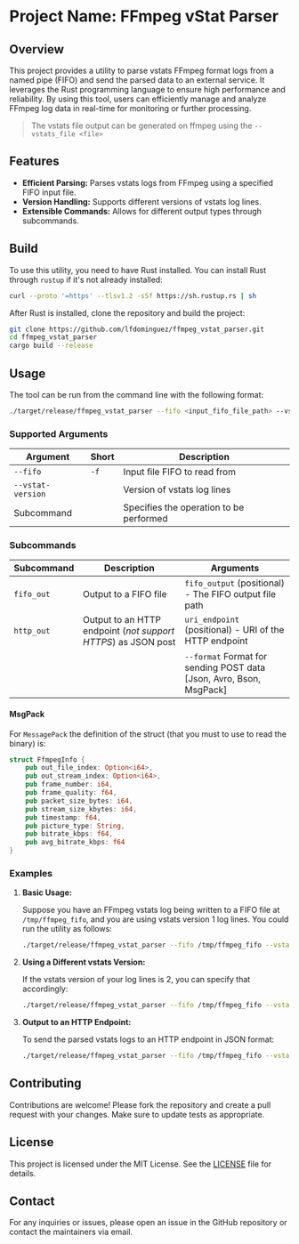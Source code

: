 # Project Name: FFmpeg vStat Parser

## Overview

This project provides a utility to parse vstats FFmpeg format logs from a named pipe (FIFO) and send the parsed data to an external service. It leverages the Rust programming language to ensure high performance and reliability. By using this tool, users can efficiently manage and analyze FFmpeg log data in real-time for monitoring or further processing.

> The vstats file output can be generated on ffmpeg using the `--vstats_file <file>`

## Features

- **Efficient Parsing:** Parses vstats logs from FFmpeg using a specified FIFO input file.
- **Version Handling:** Supports different versions of vstats log lines.
- **Extensible Commands:** Allows for different output types through subcommands.

## Build

To use this utility, you need to have Rust installed. You can install Rust through `rustup` if it's not already installed:

```sh
curl --proto '=https' --tlsv1.2 -sSf https://sh.rustup.rs | sh
```

After Rust is installed, clone the repository and build the project:

```sh
git clone https://github.com/lfdominguez/ffmpeg_vstat_parser.git
cd ffmpeg_vstat_parser
cargo build --release
```

## Usage

The tool can be run from the command line with the following format:

```sh
./target/release/ffmpeg_vstat_parser --fifo <input_fifo_file_path> --vstat-version <version_number> <subcommand>
```

### Supported Arguments

| Argument            | Short | Description                                         |
|---------------------|-------|-----------------------------------------------------|
| `--fifo`            | `-f`  | Input file FIFO to read from                        |
| `--vstat-version`   |       | Version of vstats log lines                          |
| Subcommand          |       | Specifies the operation to be performed             |

### Subcommands

| Subcommand | Description                                                   | Arguments                                                           |
|------------|---------------------------------------------------------------|---------------------------------------------------------------------|
| `fifo_out` | Output to a FIFO file                                         | `fifo_output` (positional) - The FIFO output file path              |
| `http_out` | Output to an HTTP endpoint (*not support HTTPS*) as JSON post | `uri_endpoint` (positional) - URI of the HTTP endpoint              |
|            |                                                               | `--format` Format for sending POST data [Json, Avro, Bson, MsgPack] |

#### MsgPack
For `MessagePack` the definition of the struct (that you must to use to read the binary) is:

```rust
struct FfmpegInfo {
    pub out_file_index: Option<i64>,
    pub out_stream_index: Option<i64>,
    pub frame_number: i64,
    pub frame_quality: f64,
    pub packet_size_bytes: i64,
    pub stream_size_kbytes: i64,
    pub timestamp: f64,
    pub picture_type: String,
    pub bitrate_kbps: f64,
    pub avg_bitrate_kbps: f64
}
```

### Examples

1. **Basic Usage:**

    Suppose you have an FFmpeg vstats log being written to a FIFO file at `/tmp/ffmpeg_fifo`, and you are using vstats version 1 log lines. You could run the utility as follows:

    ```sh
    ./target/release/ffmpeg_vstat_parser --fifo /tmp/ffmpeg_fifo --vstat-version 1 fifo_out /tmp/output_fifo
    ```

2. **Using a Different vstats Version:**

    If the vstats version of your log lines is 2, you can specify that accordingly:

    ```sh
    ./target/release/ffmpeg_vstat_parser --fifo /tmp/ffmpeg_fifo --vstat-version 2 fifo_out /tmp/output_fifo
    ```

3. **Output to an HTTP Endpoint:**

    To send the parsed vstats logs to an HTTP endpoint in JSON format:

    ```sh
    ./target/release/ffmpeg_vstat_parser --fifo /tmp/ffmpeg_fifo --vstat-version 1 http_out http://example.com/endpoint --format Json
    ```

## Contributing

Contributions are welcome! Please fork the repository and create a pull request with your changes. Make sure to update tests as appropriate.

## License

This project is licensed under the MIT License. See the [LICENSE](./LICENSE) file for details.

## Contact

For any inquiries or issues, please open an issue in the GitHub repository or contact the maintainers via email.
